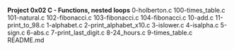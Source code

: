 **Project 0x02 C - Functions, nested loops**
0-holberton.c
100-times_table.c
101-natural.c
102-fibonacci.c
103-fibonacci.c
104-fibonacci.c
10-add.c
11-print_to_98.c
1-alphabet.c
2-print_alphabet_x10.c
3-islower.c
4-isalpha.c
5-sign.c
6-abs.c
7-print_last_digit.c
8-24_hours.c
9-times_table.c
README.md
